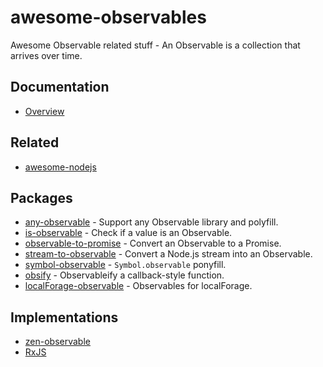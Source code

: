 # awesome-observables

Awesome Observable related stuff - An Observable is a collection that arrives over time.

## Documentation

- [Overview](https://github.com/tc39/proposal-observable)

## Related

- [awesome-nodejs](https://github.com/sindresorhus/awesome-nodejs)

## Packages

- [any-observable](https://github.com/sindresorhus/any-observable) - Support any Observable library and polyfill.
- [is-observable](https://github.com/sindresorhus/is-observable) - Check if a value is an Observable.
- [observable-to-promise](https://github.com/sindresorhus/observable-to-promise) - Convert an Observable to a Promise.
- [stream-to-observable](https://github.com/jamestalmage/stream-to-observable) - Convert a Node.js stream into an Observable.
- [symbol-observable](https://github.com/blesh/symbol-observable) - `Symbol.observable` ponyfill.
- [obsify](https://github.com/samverschueren/obsify) - Observableify a callback-style function.
- [localForage-observable](https://github.com/thgreasi/localForage-observable) - Observables for localForage.

## Implementations

- [zen-observable](https://github.com/zenparsing/zen-observable)
- [RxJS](https://github.com/ReactiveX/RxJS)
